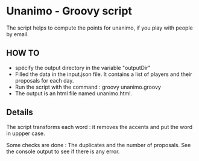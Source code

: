 # Unanimo - Groovy script

The script helps to compute the points for unanimo, if you play with people by email.

## HOW TO

* spécify the output directory in the variable "outputDir"
* Filled the data in the input.json file. It contains a list of players and their proposals for each day.
* Run the script with the command : groovy unanimo.groovy
* The output is an html file named unanimo.html.

## Details

The script transforms each word : it removes the accents and put the word in uppper case.

Some checks are done : The duplicates and the number of proposals. See the console output to see if there is any error.